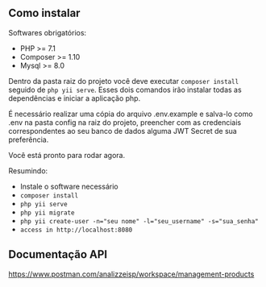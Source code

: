 ## Como instalar

Softwares obrigatórios:

- PHP >= 7.1
- Composer >= 1.10
- Mysql >= 8.0

Dentro da pasta raiz do projeto você deve executar `composer install` seguido de `php yii serve`. Esses dois comandos irão
instalar todas as dependências e iniciar a aplicação php.

É necessário realizar uma cópia do arquivo .env.example e salva-lo como .env na pasta config na raiz do projeto, preencher com as credenciais correspondentes ao seu banco de dados alguma JWT Secret de sua preferência.

Você está pronto para rodar agora.

Resumindo:

- Instale o software necessário
- `composer install`
- `php yii serve`
- `php yii migrate`
- `php yii create-user -n="seu nome" -l="seu_username" -s="sua_senha"`
- `access in http://localhost:8080`

## Documentação API

https://www.postman.com/analizzeisp/workspace/management-products
